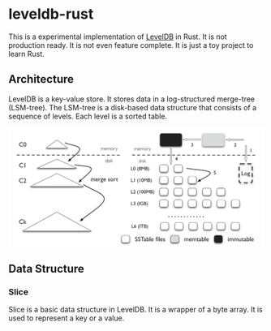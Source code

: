 # leveldb-rust

This is a experimental implementation of [LevelDB](https://github.com/google/leveldb) in Rust. It is not production ready. It is not even feature complete. It is just a toy project to learn Rust.

## Architecture

LevelDB is a key-value store. It stores data in a log-structured merge-tree (LSM-tree). The LSM-tree is a disk-based data structure that consists of a sequence of levels. Each level is a sorted table.

![LevelDB Architecture](./figure/lsm_architecture.png)

## Data Structure
### Slice
Slice is a basic data structure in LevelDB. It is a wrapper of a byte array. It is used to represent a key or a value.
